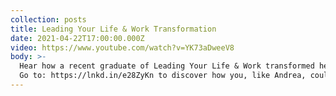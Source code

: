 ```yaml
---
collection: posts
title: Leading Your Life & Work Transformation
date: 2021-04-22T17:00:00.000Z
video: https://www.youtube.com/watch?v=YK73aDweeV8
body: >-
  Hear how a recent graduate of Leading Your Life & Work transformed her job and family life in lasting ways: https://lnkd.in/ebGgy8Q
  Go to: https://lnkd.in/e28ZyKn to discover how you, like Andrea, could gain "...great strategies to tap into my true talents, confidence, and flow so everything works in sync." Join us on April 15th to finally become the change you've always wanted to be.
---
```

 